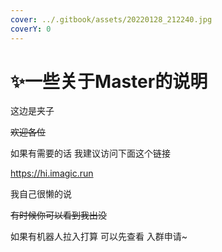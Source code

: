 ```yaml
---
cover: ../.gitbook/assets/20220128_212240.jpg
coverY: 0
---
```


# ✨一些关于Master的说明

这边是夹子

~~欢迎各位~~

如果有需要的话 我建议访问下面这个链接

https://hi.imagic.run

我自己很懒的说

~~有时候你可以看到我出没~~

如果有机器人拉入打算 可以先查看 入群申请\~

